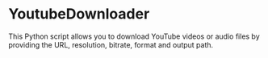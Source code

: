 # YoutubeDownloader
This Python script allows you to download YouTube videos or audio files by providing the URL, resolution, bitrate, format and output path.
